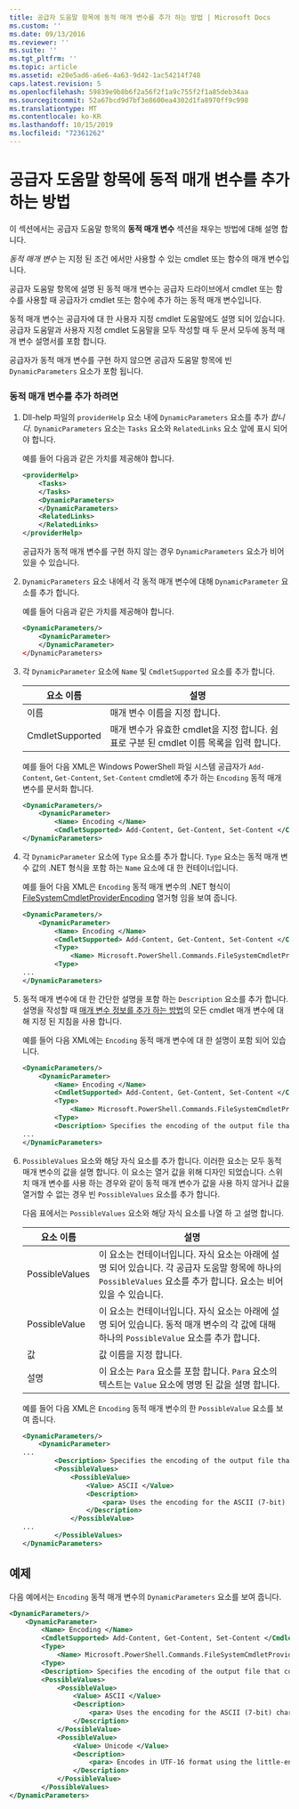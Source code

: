 ```yaml
---
title: 공급자 도움말 항목에 동적 매개 변수를 추가 하는 방법 | Microsoft Docs
ms.custom: ''
ms.date: 09/13/2016
ms.reviewer: ''
ms.suite: ''
ms.tgt_pltfrm: ''
ms.topic: article
ms.assetid: e20e5ad6-a6e6-4a63-9d42-1ac54214f748
caps.latest.revision: 5
ms.openlocfilehash: 59839e9b8b6f2a56f2f1a9c755f2f1a85deb34aa
ms.sourcegitcommit: 52a67bcd9d7bf3e8600ea4302d1fa8970ff9c998
ms.translationtype: MT
ms.contentlocale: ko-KR
ms.lasthandoff: 10/15/2019
ms.locfileid: "72361262"
---
```

# <a name="how-to-add-dynamic-parameters-to-a-provider-help-topic"></a>공급자 도움말 항목에 동적 매개 변수를 추가하는 방법

이 섹션에서는 공급자 도움말 항목의 **동적 매개 변수** 섹션을 채우는 방법에 대해 설명 합니다.

*동적 매개 변수* 는 지정 된 조건 에서만 사용할 수 있는 cmdlet 또는 함수의 매개 변수입니다.

공급자 도움말 항목에 설명 된 동적 매개 변수는 공급자 드라이브에서 cmdlet 또는 함수를 사용할 때 공급자가 cmdlet 또는 함수에 추가 하는 동적 매개 변수입니다.

동적 매개 변수는 공급자에 대 한 사용자 지정 cmdlet 도움말에도 설명 되어 있습니다. 공급자 도움말과 사용자 지정 cmdlet 도움말을 모두 작성할 때 두 문서 모두에 동적 매개 변수 설명서를 포함 합니다.

공급자가 동적 매개 변수를 구현 하지 않으면 공급자 도움말 항목에 빈 `DynamicParameters` 요소가 포함 됩니다.

### <a name="to-add-dynamic-parameters"></a>동적 매개 변수를 추가 하려면

1. Dll-help 파일의 `providerHelp` 요소 내에 `DynamicParameters` 요소를 추가 *합니다.* `DynamicParameters` 요소는 `Tasks` 요소와 `RelatedLinks` 요소 앞에 표시 되어야 합니다.

   예를 들어 다음과 같은 가치를 제공해야 합니다.

    ```xml
    <providerHelp>
        <Tasks>
        </Tasks>
        <DynamicParameters>
        </DynamicParameters>
        <RelatedLinks>
        </RelatedLinks>
    </providerHelp>
    ```

   공급자가 동적 매개 변수를 구현 하지 않는 경우 `DynamicParameters` 요소가 비어 있을 수 있습니다.

2. `DynamicParameters` 요소 내에서 각 동적 매개 변수에 대해 `DynamicParameter` 요소를 추가 합니다.

   예를 들어 다음과 같은 가치를 제공해야 합니다.

    ```xml
    <DynamicParameters/>
        <DynamicParameter>
        </DynamicParameter>
    </DynamicParameters>
    ```

3. 각 `DynamicParameter` 요소에 `Name` 및 `CmdletSupported` 요소를 추가 합니다.

   |요소 이름|설명|
   |------------------|-----------------|
   |이름|매개 변수 이름을 지정 합니다.|
   |CmdletSupported|매개 변수가 유효한 cmdlet을 지정 합니다. 쉼표로 구분 된 cmdlet 이름 목록을 입력 합니다.|

   예를 들어 다음 XML은 Windows PowerShell 파일 시스템 공급자가 `Add-Content`, `Get-Content`, `Set-Content` cmdlet에 추가 하는 `Encoding` 동적 매개 변수를 문서화 합니다.

    ```xml
    <DynamicParameters/>
        <DynamicParameter>
            <Name> Encoding </Name>
            <CmdletSupported> Add-Content, Get-Content, Set-Content </CmdletSupported>
    </DynamicParameters>

    ```

4. 각 `DynamicParameter` 요소에 `Type` 요소를 추가 합니다. `Type` 요소는 동적 매개 변수 값의 .NET 형식을 포함 하는 `Name` 요소에 대 한 컨테이너입니다.

   예를 들어 다음 XML은 `Encoding` 동적 매개 변수의 .NET 형식이 [FileSystemCmdletProviderEncoding](/dotnet/api/microsoft.powershell.commands.filesystemcmdletproviderencoding) 열거형 임을 보여 줍니다.

    ```xml
    <DynamicParameters/>
        <DynamicParameter>
            <Name> Encoding </Name>
            <CmdletSupported> Add-Content, Get-Content, Set-Content </CmdletSupported>
            <Type>
                <Name> Microsoft.PowerShell.Commands.FileSystemCmdletProviderEncoding </Name>
            <Type>
    ...
    </DynamicParameters>
    ```

5. 동적 매개 변수에 대 한 간단한 설명을 포함 하는 `Description` 요소를 추가 합니다. 설명을 작성할 때 [매개 변수 정보를 추가 하는 방법](./how-to-add-parameter-information.md)의 모든 cmdlet 매개 변수에 대해 지정 된 지침을 사용 합니다.

   예를 들어 다음 XML에는 `Encoding` 동적 매개 변수에 대 한 설명이 포함 되어 있습니다.

    ```xml
    <DynamicParameters/>
        <DynamicParameter>
            <Name> Encoding </Name>
            <CmdletSupported> Add-Content, Get-Content, Set-Content </CmdletSupported>
            <Type>
                <Name> Microsoft.PowerShell.Commands.FileSystemCmdletProviderEncoding </Name>
            <Type>
            <Description> Specifies the encoding of the output file that contains the content. </Description>
    ...
    </DynamicParameters>
    ```

6. `PossibleValues` 요소와 해당 자식 요소를 추가 합니다. 이러한 요소는 모두 동적 매개 변수의 값을 설명 합니다. 이 요소는 열거 값을 위해 디자인 되었습니다. 스위치 매개 변수를 사용 하는 경우와 같이 동적 매개 변수가 값을 사용 하지 않거나 값을 열거할 수 없는 경우 빈 `PossibleValues` 요소를 추가 합니다.

   다음 표에서는 `PossibleValues` 요소와 해당 자식 요소를 나열 하 고 설명 합니다.

   |요소 이름|설명|
   |------------------|-----------------|
   |PossibleValues|이 요소는 컨테이너입니다. 자식 요소는 아래에 설명 되어 있습니다. 각 공급자 도움말 항목에 하나의 `PossibleValues` 요소를 추가 합니다. 요소는 비어 있을 수 있습니다.|
   |PossibleValue|이 요소는 컨테이너입니다. 자식 요소는 아래에 설명 되어 있습니다. 동적 매개 변수의 각 값에 대해 하나의 `PossibleValue` 요소를 추가 합니다.|
   |값|값 이름을 지정 합니다.|
   |설명|이 요소는 `Para` 요소를 포함 합니다. `Para` 요소의 텍스트는 `Value` 요소에 명명 된 값을 설명 합니다.|

   예를 들어 다음 XML은 `Encoding` 동적 매개 변수의 한 `PossibleValue` 요소를 보여 줍니다.

    ```xml
    <DynamicParameters/>
        <DynamicParameter>
    ...
            <Description> Specifies the encoding of the output file that contains the content. </Description>
            <PossibleValues>
                <PossibleValue>
                    <Value> ASCII </Value>
                    <Description>
                        <para> Uses the encoding for the ASCII (7-bit) character set. </para>
                    </Description>
                </PossibleValue>
    ...
            </PossibleValues>
    </DynamicParameters>
    ```

## <a name="example"></a>예제

다음 예에서는 `Encoding` 동적 매개 변수의 `DynamicParameters` 요소를 보여 줍니다.

```xml
<DynamicParameters/>
    <DynamicParameter>
        <Name> Encoding </Name>
        <CmdletSupported> Add-Content, Get-Content, Set-Content </CmdletSupported>
        <Type>
            <Name> Microsoft.PowerShell.Commands.FileSystemCmdletProviderEncoding </Name>
        <Type>
        <Description> Specifies the encoding of the output file that contains the content. </Description>
        <PossibleValues>
            <PossibleValue>
                <Value> ASCII </Value>
                <Description>
                    <para> Uses the encoding for the ASCII (7-bit) character set. </para>
                </Description>
            </PossibleValue>
            <PossibleValue>
                <Value> Unicode </Value>
                <Description>
                    <para> Encodes in UTF-16 format using the little-endian byte order. </para>
                </Description>
            </PossibleValue>
        </PossibleValues>
</DynamicParameters>
```